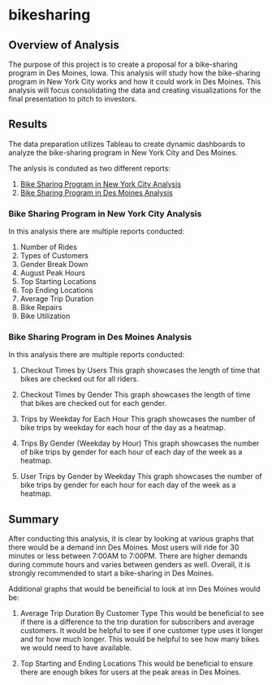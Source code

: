 # bikesharing

## Overview of Analysis

The purpose of this project is to create a proposal for a bike-sharing program in Des Moines, Iowa. This analysis will study how the bike-sharing program in New York City works and how it could work in Des Moines. This analysis will focus consolidating the data and creating visualizations for the final presentation to pitch to investors.

## Results

The data preparation utilizes Tableau to create dynamic dashboards to analyze the bike-sharing program in New York City and Des Moines. 

The anlysis is conduted as two different reports:
1. <a href="https://public.tableau.com/app/profile/alysia.won/viz/bikesharing-module/NYCCitiBike?publish=yes">Bike Sharing Program in New York City Analysis</a>
2. <a href="https://public.tableau.com/app/profile/alysia.won/viz/bikesharing-challenge/Bike-SharinginDesMoinesAnalysis?publish=yes">Bike Sharing Program in Des Moines Analysis</a>

### Bike Sharing Program in New York City Analysis

In this analysis there are multiple reports conducted:
1. Number of Rides
2. Types of Customers
3. Gender Break Down
4. August Peak Hours
5. Top Starting Locations
6. Top Ending Locations
7. Average Trip Duration
8. Bike Repairs
9. Bike Utilization

### Bike Sharing Program in Des Moines Analysis

In this analysis there are multiple reports conducted:
1. Checkout Times by Users
    This graph showcases the length of time that bikes are checked out for all riders.

2. Checkout Times by Gender
    This graph showcases the length of time that bikes are checked out for each gender.

3. Trips by Weekday for Each Hour
    This graph showcases the number of bike trips by weekday for each hour of the day as a heatmap.

4. Trips By Gender (Weekday by Hour)
    This graph showcases the number of bike trips by gender for each hour of each day of the week as a heatmap.

5. User Trips by Gender by Weekday
    This graph showcases the number of bike trips by gender for each hour for each day of the week as a heatmap.

## Summary

After conducting this analysis, it is clear by looking at various graphs that there would be a demand inn Des Moines. Most users will ride for 30 minutes or less between 7:00AM to 7:00PM. There are higher demands during commute hours and varies between genders as well. Overall, it is strongly recommended to start a bike-sharing in Des Moines. 

Additional graphs that would be beneificial to look at inn Des Moines would be:
1. Average Trip Duration By Customer Type
    This would be beneficial to see if there is a difference to the trip duration for subscribers and average customers. It would be helpful to see if one customer type uses it longer and for how much longer. This would be helpful to see how many bikes we would need to have available.

2. Top Starting and Ending Locations
    This would be beneficial to ensure there are enough bikes for users at the peak areas in Des Moines.